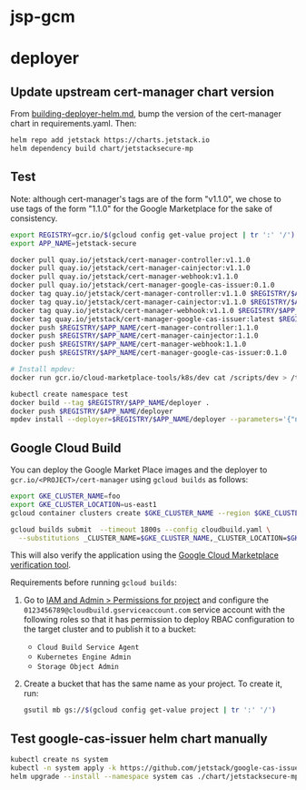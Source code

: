 
# jsp-gcm

# deployer

## Update upstream cert-manager chart version

From
[building-deployer-helm.md](https://github.com/GoogleCloudPlatform/marketplace-k8s-app-tools/blob/master/docs/building-deployer-helm.md),
bump the version of the cert-manager chart in requirements.yaml. Then:

```sh
helm repo add jetstack https://charts.jetstack.io
helm dependency build chart/jetstacksecure-mp
```

## Test

Note: although cert-manager's tags are of the form "v1.1.0", we chose to
use tags of the form "1.1.0" for the Google Marketplace for the sake of
consistency.

```sh
export REGISTRY=gcr.io/$(gcloud config get-value project | tr ':' '/')
export APP_NAME=jetstack-secure

docker pull quay.io/jetstack/cert-manager-controller:v1.1.0
docker pull quay.io/jetstack/cert-manager-cainjector:v1.1.0
docker pull quay.io/jetstack/cert-manager-webhook:v1.1.0
docker pull quay.io/jetstack/cert-manager-google-cas-issuer:0.1.0
docker tag quay.io/jetstack/cert-manager-controller:v1.1.0 $REGISTRY/$APP_NAME/cert-manager-controller:1.1.0
docker tag quay.io/jetstack/cert-manager-cainjector:v1.1.0 $REGISTRY/$APP_NAME/cert-manager-cainjector:1.1.0
docker tag quay.io/jetstack/cert-manager-webhook:v1.1.0 $REGISTRY/$APP_NAME/cert-manager-webhook:1.1.0
docker tag quay.io/jetstack/cert-manager-google-cas-issuer:latest $REGISTRY/$APP_NAME/cert-manager-google-cas-issuer:0.1.0
docker push $REGISTRY/$APP_NAME/cert-manager-controller:1.1.0
docker push $REGISTRY/$APP_NAME/cert-manager-cainjector:1.1.0
docker push $REGISTRY/$APP_NAME/cert-manager-webhook:1.1.0
docker push $REGISTRY/$APP_NAME/cert-manager-google-cas-issuer:0.1.0

# Install mpdev:
docker run gcr.io/cloud-marketplace-tools/k8s/dev cat /scripts/dev > /tmp/mpdev && install /tmp/mpdev ~/bin

kubectl create namespace test
docker build --tag $REGISTRY/$APP_NAME/deployer .
docker push $REGISTRY/$APP_NAME/deployer
mpdev install --deployer=$REGISTRY/$APP_NAME/deployer --parameters='{"name": "test", "namespace": "test"}'
```

## Google Cloud Build

You can deploy the Google Market Place images and the deployer to
`gcr.io/<PROJECT>/cert-manager` using `gcloud builds` as follows:

```sh
export GKE_CLUSTER_NAME=foo
export GKE_CLUSTER_LOCATION=us-east1
gcloud container clusters create $GKE_CLUSTER_NAME --region $GKE_CLUSTER_LOCATION --num-nodes=1 --preemptible

gcloud builds submit  --timeout 1800s --config cloudbuild.yaml \
  --substitutions _CLUSTER_NAME=$GKE_CLUSTER_NAME,_CLUSTER_LOCATION=$GKE_CLUSTER_LOCATION
```

This will also verify the application using the [Google Cloud Marketplace verification tool](https://github.com/GoogleCloudPlatform/marketplace-k8s-app-tools/blob/c5899a928a2ac8d5022463c82823284a9e63b177/scripts/verify).

Requirements before running `gcloud builds`:

1. Go to [IAM and Admin > Permissions for
   project](https://console.cloud.google.com/iam-admin/iam) and configure
   the `0123456789@cloudbuild.gserviceaccount.com` service account with the
   following roles so that it has permission to deploy RBAC configuration
   to the target cluster and to publish it to a bucket:
   - `Cloud Build Service Agent`
   - `Kubernetes Engine Admin`
   - `Storage Object Admin`
2. Create a bucket that has the same name as your project. To create it,
   run:

   ```sh
   gsutil mb gs://$(gcloud config get-value project | tr ':' '/')
   ```

## Test google-cas-issuer helm chart manually

```sh
kubectl create ns system
kubectl -n system apply -k https://github.com/jetstack/google-cas-issuer/config/rbac
helm upgrade --install --namespace system cas ./chart/jetstacksecure-mp/charts/google-cas-issuer --set image.tag=latest --set serviceAccount.name=default
```
